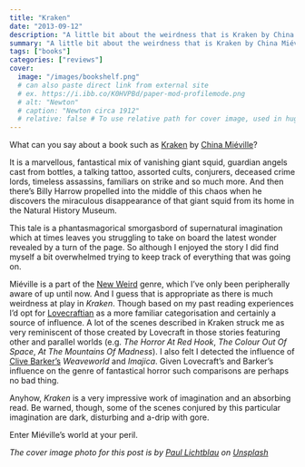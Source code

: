 ```yaml
---
title: "Kraken"
date: "2013-09-12"
description: "A little bit about the weirdness that is Kraken by China Miéville."
summary: "A little bit about the weirdness that is Kraken by China Miéville."
tags: ["books"]
categories: ["reviews"]
cover:
  image: "/images/bookshelf.png"
  # can also paste direct link from external site
  # ex. https://i.ibb.co/K0HVPBd/paper-mod-profilemode.png
  # alt: "Newton"
  # caption: "Newton circa 1912"
  # relative: false # To use relative path for cover image, used in hugo Page-bundles
---
```


What can you say about a book such as [Kraken](http://en.wikipedia.org/wiki/Kraken_%28novel%29) by [China Miéville](https://www.chinamieville.net/)?

It is a marvellous, fantastical mix of vanishing giant squid, guardian angels cast from bottles, a talking tattoo, assorted cults, conjurers, deceased crime lords, timeless assassins, familiars on strike and so much more. And then there’s Billy Harrow propelled into the middle of this chaos when he discovers the miraculous disappearance of that giant squid from its home in the Natural History Museum.

This tale is a phantasmagorical smorgasbord of supernatural imagination which at times leaves you struggling to take on board the latest wonder revealed by a turn of the page. So although I enjoyed the story I did find myself a bit overwhelmed trying to keep track of everything that was going on.

Miéville is a part of the [New Weird](http://en.wikipedia.org/wiki/New_Weird) genre, which I’ve only been peripherally aware of up until now. And I guess that is appropriate as there is much weirdness at play in *Kraken*. Though based on my past reading experiences I’d opt for [Lovecraftian](http://en.wikipedia.org/wiki/H._P._Lovecraft) as a more familiar categorisation and certainly a source of influence. A lot of the scenes described in Kraken struck me as very reminiscent of those created by Lovecraft in those stories featuring other and parallel worlds (e.g. *The Horror At Red Hook*, *The Colour Out Of Space*, *At The Mountains Of Madness*). I also felt I detected the influence of [Clive Barker’s](http://www.clivebarker.info/) *Weaveworld* and *Imajica*. Given Lovecraft’s and Barker’s influence on the genre of fantastical horror such comparisons are perhaps no bad thing.

Anyhow, *Kraken* is a very impressive work of imagination and an absorbing read. Be warned, though, some of the scenes conjured by this particular imagination are dark, disturbing and a-drip with gore.

Enter Miéville’s world at your peril.

*The cover image photo for this post is by [Paul Lichtblau](https://unsplash.com/@laup?utm_content=creditCopyText&utm_medium=referral&utm_source=unsplash) on [Unsplash](https://unsplash.com/photos/a-book-shelf-filled-with-lots-of-books-dvULgNPJPak?utm_content=creditCopyText&utm_medium=referral&utm_source=unsplash)*

